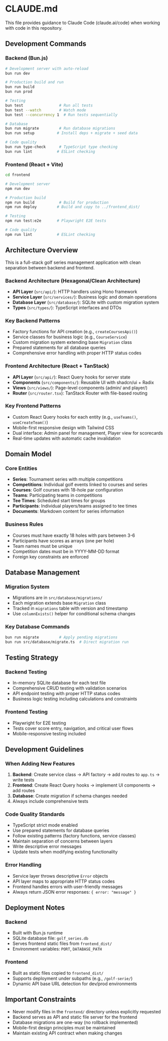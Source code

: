 # CLAUDE.md

This file provides guidance to Claude Code (claude.ai/code) when working with code in this repository.

## Development Commands

### Backend (Bun.js)
```bash
# Development server with auto-reload
bun run dev

# Production build and run
bun run build
bun run prod

# Testing
bun test                # Run all tests
bun test --watch        # Watch mode
bun test --concurrency 1  # Run tests sequentially

# Database
bun run migrate         # Run database migrations
bun run setup          # Install deps + migrate + seed data

# Code quality
bun run type-check      # TypeScript type checking
bun run lint           # ESLint checking
```

### Frontend (React + Vite)
```bash
cd frontend

# Development server
npm run dev

# Production build
npm run build           # Build for production
npm run deploy         # Build and copy to ../frontend_dist/

# Testing
npm run test:e2e       # Playwright E2E tests

# Code quality
npm run lint           # ESLint checking
```

## Architecture Overview

This is a full-stack golf series management application with clean separation between backend and frontend.

### Backend Architecture (Hexagonal/Clean Architecture)
- **API Layer** (`src/api/`): HTTP handlers using Hono framework
- **Service Layer** (`src/services/`): Business logic and domain operations
- **Database Layer** (`src/database/`): SQLite with custom migration system
- **Types** (`src/types/`): TypeScript interfaces and DTOs

### Key Backend Patterns
- Factory functions for API creation (e.g., `createCoursesApi()`)
- Service classes for business logic (e.g., `CourseService`)
- Custom migration system extending base `Migration` class
- Prepared statements for all database queries
- Comprehensive error handling with proper HTTP status codes

### Frontend Architecture (React + TanStack)
- **API Layer** (`src/api/`): React Query hooks for server state
- **Components** (`src/components/`): Reusable UI with shadcn/ui + Radix
- **Views** (`src/views/`): Page-level components (admin/ and player/)
- **Router** (`src/router.tsx`): TanStack Router with file-based routing

### Key Frontend Patterns
- Custom React Query hooks for each entity (e.g., `useTeams()`, `useCreateTeam()`)
- Mobile-first responsive design with Tailwind CSS
- Dual interface: Admin panel for management, Player view for scorecards
- Real-time updates with automatic cache invalidation

## Domain Model

### Core Entities
- **Series**: Tournament series with multiple competitions
- **Competitions**: Individual golf events linked to courses and series
- **Courses**: Golf courses with 18-hole par configuration
- **Teams**: Participating teams in competitions
- **Tee Times**: Scheduled start times for groups
- **Participants**: Individual players/teams assigned to tee times
- **Documents**: Markdown content for series information

### Business Rules
- Courses must have exactly 18 holes with pars between 3-6
- Participants have scores as arrays (one per hole)
- Team names must be unique
- Competition dates must be in YYYY-MM-DD format
- Foreign key constraints are enforced

## Database Management

### Migration System
- Migrations are in `src/database/migrations/`
- Each migration extends base `Migration` class
- Tracked in `migrations` table with version and timestamp
- Use `columnExists()` helper for conditional schema changes

### Key Database Commands
```bash
bun run migrate         # Apply pending migrations
bun run src/database/migrate.ts  # Direct migration run
```

## Testing Strategy

### Backend Testing
- In-memory SQLite database for each test file
- Comprehensive CRUD testing with validation scenarios
- API endpoint testing with proper HTTP status codes
- Business logic testing including calculations and constraints

### Frontend Testing
- Playwright for E2E testing
- Tests cover score entry, navigation, and critical user flows
- Mobile-responsive testing included

## Development Guidelines

### When Adding New Features
1. **Backend**: Create service class → API factory → add routes to `app.ts` → write tests
2. **Frontend**: Create React Query hooks → implement UI components → add routes
3. **Database**: Create migration if schema changes needed
4. Always include comprehensive tests

### Code Quality Standards
- TypeScript strict mode enabled
- Use prepared statements for database queries
- Follow existing patterns (factory functions, service classes)
- Maintain separation of concerns between layers
- Write descriptive error messages
- Update tests when modifying existing functionality

### Error Handling
- Service layer throws descriptive `Error` objects
- API layer maps to appropriate HTTP status codes
- Frontend handles errors with user-friendly messages
- Always return JSON error responses: `{ error: "message" }`

## Deployment Notes

### Backend
- Built with Bun.js runtime
- SQLite database file: `golf_series.db`
- Serves frontend static files from `frontend_dist/`
- Environment variables: `PORT`, `DATABASE_PATH`

### Frontend
- Built as static files copied to `frontend_dist/`
- Supports deployment under subpaths (e.g., `/golf-serie/`)
- Dynamic API base URL detection for dev/prod environments

## Important Constraints

- Never modify files in the `frontend/` directory unless explicitly requested
- Backend serves as API and static file server for the frontend
- Database migrations are one-way (no rollback implemented)
- Mobile-first design principles must be maintained
- Maintain existing API contract when making changes